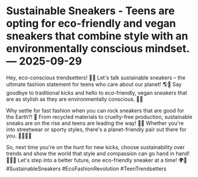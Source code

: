 # Sustainable Sneakers - Teens are opting for eco-friendly and vegan sneakers that combine style with an environmentally conscious mindset. — 2025-09-29

Hey, eco-conscious trendsetters! 🌿👟 Let's talk sustainable sneakers – the ultimate fashion statement for teens who care about our planet! 🌎💚 Say goodbye to traditional kicks and hello to eco-friendly, vegan sneakers that are as stylish as they are environmentally conscious. 👟✨

Why settle for fast fashion when you can rock sneakers that are good for the Earth?! 🌱 From recycled materials to cruelty-free production, sustainable sneaks are on the rise and teens are leading the way! 🙌🏼 Whether you're into streetwear or sporty styles, there's a planet-friendly pair out there for you. 💁🏻‍♀️🌿

So, next time you're on the hunt for new kicks, choose sustainability over trends and show the world that style and compassion can go hand in hand! 💃🏻💚 Let's step into a better future, one eco-friendly sneaker at a time! 🌍👟 #SustainableSneakers #EcoFashionRevolution #TeenTrendsetters